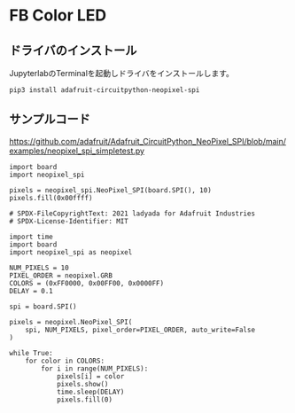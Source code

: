 # FB Color LED

## ドライバのインストール

JupyterlabのTerminalを起動しドライバをインストールします。

```
pip3 install adafruit-circuitpython-neopixel-spi
```

## サンプルコード

https://github.com/adafruit/Adafruit_CircuitPython_NeoPixel_SPI/blob/main/examples/neopixel_spi_simpletest.py


```
import board
import neopixel_spi

pixels = neopixel_spi.NeoPixel_SPI(board.SPI(), 10)
pixels.fill(0x00ffff)
```

```
# SPDX-FileCopyrightText: 2021 ladyada for Adafruit Industries
# SPDX-License-Identifier: MIT

import time
import board
import neopixel_spi as neopixel

NUM_PIXELS = 10
PIXEL_ORDER = neopixel.GRB
COLORS = (0xFF0000, 0x00FF00, 0x0000FF)
DELAY = 0.1

spi = board.SPI()

pixels = neopixel.NeoPixel_SPI(
    spi, NUM_PIXELS, pixel_order=PIXEL_ORDER, auto_write=False
)

while True:
    for color in COLORS:
        for i in range(NUM_PIXELS):
            pixels[i] = color
            pixels.show()
            time.sleep(DELAY)
            pixels.fill(0)
```

